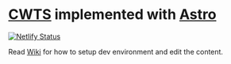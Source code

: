 # [CWTS](https://www.cwts.edu) implemented with [Astro](https://astro.build/)

[![Netlify Status](https://api.netlify.com/api/v1/badges/5e76cdb1-06cf-42af-9b90-e819f287365b/deploy-status)](https://app.netlify.com/projects/cwts/deploys)

Read [Wiki](https://github.com/cwts-edu/cwts-web/wiki) for how to setup dev environment and edit the content.
